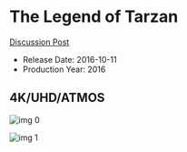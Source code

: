 # The Legend of Tarzan

[Discussion Post](https://www.avsforum.com/threads/bass-eq-for-filtered-movies.2995212/post-58300856)

* Release Date: 2016-10-11
* Production Year: 2016

## 4K/UHD/ATMOS

![img 0](https://i.imgur.com/BgwnESE.jpg)

![img 1](https://i.imgur.com/EOktc3G.jpg)

